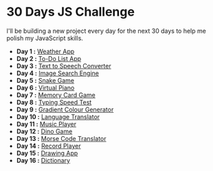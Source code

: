 # 30 Days JS Challenge

I'll be building a new project every day for the next 30 days to help me polish my JavaScript skills.

- **Day 1 :** [Weather App](https://internetmadecoder.github.io/30-Days-JS-Challenge/day%201/)
- **Day 2 :** [To-Do List App](https://internetmadecoder.github.io/30-Days-JS-Challenge/Day%202/)
- **Day 3 :** [Text to Speech Converter](https://internetmadecoder.github.io/30-Days-JS-Challenge/Day%203/)
- **Day 4 :** [Image Search Engine](https://internetmadecoder.github.io/30-Days-JS-Challenge/Day%204/)
- **Day 5 :** [Snake Game](https://internetmadecoder.github.io/30-Days-JS-Challenge/Day%205/)
- **Day 6 :** [Virtual Piano](https://internetmadecoder.github.io/30-Days-JS-Challenge/Day%206/)
- **Day 7 :** [Memory Card Game](https://internetmadecoder.github.io/30-Days-JS-Challenge/Day%207/)
- **Day 8 :** [Typing Speed Test](https://internetmadecoder.github.io/30-Days-JS-Challenge/Day%208/)
- **Day 9 :** [Gradient Colour Generator](https://internetmadecoder.github.io/30-Days-JS-Challenge/Day%209/)
- **Day 10 :** [Language Translator](https://internetmadecoder.github.io/30-Days-JS-Challenge/Day%2010/)
- **Day 11 :** [Music Player](https://internetmadecoder.github.io/30-Days-JS-Challenge/Day%2011/)
- **Day 12 :** [Dino Game](https://internetmadecoder.github.io/30-Days-JS-Challenge/Day%2012/)
- **Day 13 :** [Morse Code Translator](https://internetmadecoder.github.io/30-Days-JS-Challenge/Day%2013/)
- **Day 14 :** [Record Player](https://internetmadecoder.github.io/30-Days-JS-Challenge/Day%2014/)
- **Day 15 :** [Drawing App](https://internetmadecoder.github.io/30-Days-JS-Challenge/Day%2015/)
- **Day 16 :** [Dictionary](https://internetmadecoder.github.io/30-Days-JS-Challenge/Day%2016/)
